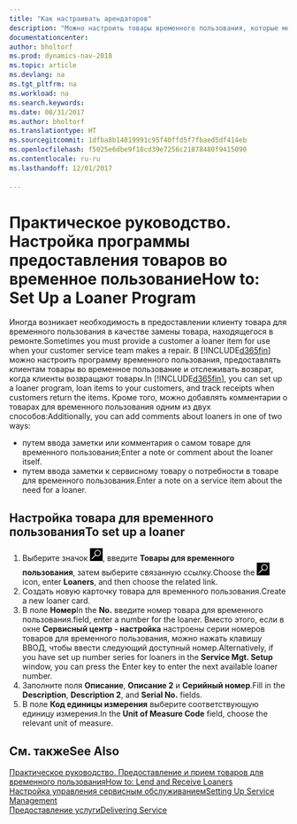 ```yaml
---
title: "Как настраивать арендаторов"
description: "Можно настроить товары временного пользования, которые можно предоставить клиентам взамен сервисных товаров, находящихся в обслуживании."
documentationcenter: 
author: bholtorf
ms.prod: dynamics-nav-2018
ms.topic: article
ms.devlang: na
ms.tgt_pltfrm: na
ms.workload: na
ms.search.keywords: 
ms.date: 08/31/2017
ms.author: bholtorf
ms.translationtype: HT
ms.sourcegitcommit: 1dfba8b14019991c95f40ffd5f7fbaed5df414eb
ms.openlocfilehash: f5025e6dbe9f18cd39e7256c21878480f9415090
ms.contentlocale: ru-ru
ms.lasthandoff: 12/01/2017

---
```

# <a name="how-to-set-up-a-loaner-program"></a><span data-ttu-id="6dbcb-103">Практическое руководство. Настройка программы предоставления товаров во временное пользование</span><span class="sxs-lookup"><span data-stu-id="6dbcb-103">How to: Set Up a Loaner Program</span></span>
<span data-ttu-id="6dbcb-104">Иногда возникает необходимость в предоставлении клиенту товара для временного пользования в качестве замены товара, находящегося в ремонте.</span><span class="sxs-lookup"><span data-stu-id="6dbcb-104">Sometimes you must provide a customer a loaner item for use when your customer service team makes a repair.</span></span> <span data-ttu-id="6dbcb-105">В [!INCLUDE[d365fin](includes/d365fin_md.md)] можно настроить программу временного пользования, предоставлять клиентам товары во временное пользование и отслеживать возврат, когда клиенты возвращают товары.</span><span class="sxs-lookup"><span data-stu-id="6dbcb-105">In [!INCLUDE[d365fin](includes/d365fin_md.md)], you can set up a loaner program, loan items to your customers, and track receipts when customers return the items.</span></span> <span data-ttu-id="6dbcb-106">Кроме того, можно добавлять комментарии о товарах для временного пользования одним из двух способов:</span><span class="sxs-lookup"><span data-stu-id="6dbcb-106">Additionally, you can add comments about loaners in one of two ways:</span></span>  
  
* <span data-ttu-id="6dbcb-107">путем ввода заметки или комментария о самом товаре для временного пользования;</span><span class="sxs-lookup"><span data-stu-id="6dbcb-107">Enter a note or comment about the loaner itself.</span></span>  
* <span data-ttu-id="6dbcb-108">путем ввода заметки к сервисному товару о потребности в товаре для временного пользования.</span><span class="sxs-lookup"><span data-stu-id="6dbcb-108">Enter a note on a service item about the need for a loaner.</span></span>  

## <a name="to-set-up-a-loaner"></a><span data-ttu-id="6dbcb-109">Настройка товара для временного пользования</span><span class="sxs-lookup"><span data-stu-id="6dbcb-109">To set up a loaner</span></span>  
1. <span data-ttu-id="6dbcb-110">Выберите значок ![Поиск страницы или отчета](media/ui-search/search_small.png "Значок поиска страницы или отчета"), введите **Товары для временного пользования**, затем выберите связанную ссылку.</span><span class="sxs-lookup"><span data-stu-id="6dbcb-110">Choose the ![Search for Page or Report](media/ui-search/search_small.png "Search for Page or Report icon") icon, enter **Loaners**, and then choose the related link.</span></span>  
2. <span data-ttu-id="6dbcb-111">Создать новую карточку товара для временного пользования.</span><span class="sxs-lookup"><span data-stu-id="6dbcb-111">Create a new loaner card.</span></span> 
3. <span data-ttu-id="6dbcb-112">В поле **Номер**</span><span class="sxs-lookup"><span data-stu-id="6dbcb-112">In the **No.**</span></span> <span data-ttu-id="6dbcb-113">введите номер товара для временного пользования.</span><span class="sxs-lookup"><span data-stu-id="6dbcb-113">field, enter a number for the loaner.</span></span> <span data-ttu-id="6dbcb-114">Вместо этого, если в окне **Сервисный центр - настройка** настроены серии номеров товаров для временного пользования, можно нажать клавишу ВВОД, чтобы ввести следующий доступный номер.</span><span class="sxs-lookup"><span data-stu-id="6dbcb-114">Alternatively, if you have set up number series for loaners in the **Service Mgt. Setup** window, you can press the Enter key to enter the next available loaner number.</span></span>  
4. <span data-ttu-id="6dbcb-115">Заполните поля **Описание**, **Описание 2** и **Серийный номер**.</span><span class="sxs-lookup"><span data-stu-id="6dbcb-115">Fill in the **Description**, **Description 2**, and **Serial No.** fields.</span></span>  
5. <span data-ttu-id="6dbcb-116">В поле **Код единицы измерения** выберите соответствующую единицу измерения.</span><span class="sxs-lookup"><span data-stu-id="6dbcb-116">In the **Unit of Measure Code** field, choose the relevant unit of measure.</span></span>  
  
## <a name="see-also"></a><span data-ttu-id="6dbcb-117">См. также</span><span class="sxs-lookup"><span data-stu-id="6dbcb-117">See Also</span></span>
[<span data-ttu-id="6dbcb-118">Практическое руководство. Предоставление и прием товаров для временного пользования</span><span class="sxs-lookup"><span data-stu-id="6dbcb-118">How to: Lend and Receive Loaners</span></span>](service-how-to-lend-receive-loaners.md)  
[<span data-ttu-id="6dbcb-119">Настройка управления сервисным обслуживанием</span><span class="sxs-lookup"><span data-stu-id="6dbcb-119">Setting Up Service Management</span></span>](service-setup-service.md)  
[<span data-ttu-id="6dbcb-120">Предоставление услуги</span><span class="sxs-lookup"><span data-stu-id="6dbcb-120">Delivering Service</span></span>](service-deliver-service.md)  


